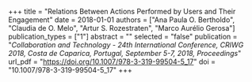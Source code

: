 +++
title = "Relations Between Actions Performed by Users and Their Engagement"
date = 2018-01-01
authors = ["Ana Paula O. Bertholdo", "Claudia de O. Melo", "Artur S. Rozestraten", "Marco Aurélio Gerosa"]
publication_types = ["1"]
abstract = ""
selected = "false"
publication = "*Collaboration and Technology - 24th International Conference, CRIWG 2018, Costa de Caparica, Portugal, September 5-7, 2018, Proceedings*"
url_pdf = "https://doi.org/10.1007/978-3-319-99504-5_17"
doi = "10.1007/978-3-319-99504-5_17"
+++

